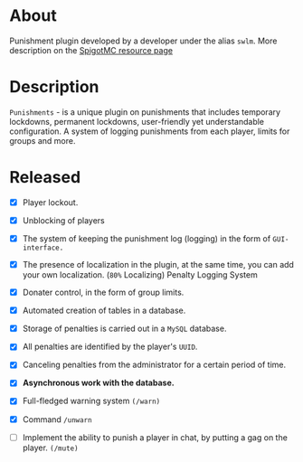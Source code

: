 # About
Punishment plugin developed by a developer under the alias `swlm`.
More description on the [SpigotMC resource page](https://www.spigotmc.org/resources/punishments-1-16-5.125823/)

# Description
`Punishments` - is a unique plugin on punishments that includes temporary lockdowns, permanent lockdowns, user-friendly yet understandable configuration. A system of logging punishments from each player, limits for groups and more.

# Released
- [x] Player lockout.
- [x] Unblocking of players
- [x] The system of keeping the punishment log (logging) in the form of `GUI-interface.`
- [x] The presence of localization in the plugin, at the same time, you can add your own localization. (`80%` Localizing)
Penalty Logging System
- [x] Donater control, in the form of group limits.
- [x] Automated creation of tables in a database.
- [x] Storage of penalties is carried out in a `MySQL` database.
- [x] All penalties are identified by the player's `UUID`.
- [x] Canceling penalties from the administrator for a certain period of time.
- [x] **Asynchronous work with the database.**
- [x] Full-fledged warning system `(/warn)`
- [x] Command `/unwarn`
- [ ] Implement the ability to punish a player in chat, by putting a gag on the player. `(/mute)`

